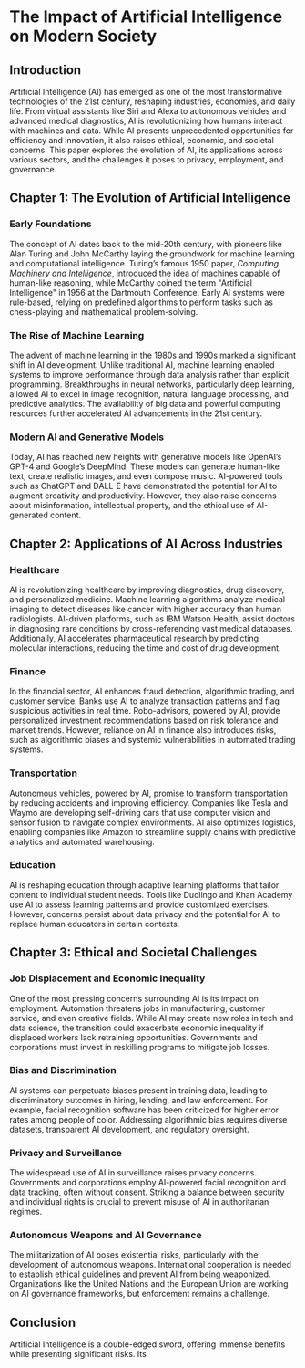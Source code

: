 # The Impact of Artificial Intelligence on Modern Society  

## Introduction  

Artificial Intelligence (AI) has emerged as one of the most transformative technologies of the 21st century, reshaping industries, economies, and daily life. From virtual assistants like Siri and Alexa to autonomous vehicles and advanced medical diagnostics, AI is revolutionizing how humans interact with machines and data. While AI presents unprecedented opportunities for efficiency and innovation, it also raises ethical, economic, and societal concerns. This paper explores the evolution of AI, its applications across various sectors, and the challenges it poses to privacy, employment, and governance.  

## Chapter 1: The Evolution of Artificial Intelligence  

### Early Foundations  
The concept of AI dates back to the mid-20th century, with pioneers like Alan Turing and John McCarthy laying the groundwork for machine learning and computational intelligence. Turing’s famous 1950 paper, *Computing Machinery and Intelligence*, introduced the idea of machines capable of human-like reasoning, while McCarthy coined the term "Artificial Intelligence" in 1956 at the Dartmouth Conference. Early AI systems were rule-based, relying on predefined algorithms to perform tasks such as chess-playing and mathematical problem-solving.  

### The Rise of Machine Learning  
The advent of machine learning in the 1980s and 1990s marked a significant shift in AI development. Unlike traditional AI, machine learning enabled systems to improve performance through data analysis rather than explicit programming. Breakthroughs in neural networks, particularly deep learning, allowed AI to excel in image recognition, natural language processing, and predictive analytics. The availability of big data and powerful computing resources further accelerated AI advancements in the 21st century.  

### Modern AI and Generative Models  
Today, AI has reached new heights with generative models like OpenAI’s GPT-4 and Google’s DeepMind. These models can generate human-like text, create realistic images, and even compose music. AI-powered tools such as ChatGPT and DALL-E have demonstrated the potential for AI to augment creativity and productivity. However, they also raise concerns about misinformation, intellectual property, and the ethical use of AI-generated content.  

## Chapter 2: Applications of AI Across Industries  

### Healthcare  
AI is revolutionizing healthcare by improving diagnostics, drug discovery, and personalized medicine. Machine learning algorithms analyze medical imaging to detect diseases like cancer with higher accuracy than human radiologists. AI-driven platforms, such as IBM Watson Health, assist doctors in diagnosing rare conditions by cross-referencing vast medical databases. Additionally, AI accelerates pharmaceutical research by predicting molecular interactions, reducing the time and cost of drug development.  

### Finance  
In the financial sector, AI enhances fraud detection, algorithmic trading, and customer service. Banks use AI to analyze transaction patterns and flag suspicious activities in real time. Robo-advisors, powered by AI, provide personalized investment recommendations based on risk tolerance and market trends. However, reliance on AI in finance also introduces risks, such as algorithmic biases and systemic vulnerabilities in automated trading systems.  

### Transportation  
Autonomous vehicles, powered by AI, promise to transform transportation by reducing accidents and improving efficiency. Companies like Tesla and Waymo are developing self-driving cars that use computer vision and sensor fusion to navigate complex environments. AI also optimizes logistics, enabling companies like Amazon to streamline supply chains with predictive analytics and automated warehousing.  

### Education  
AI is reshaping education through adaptive learning platforms that tailor content to individual student needs. Tools like Duolingo and Khan Academy use AI to assess learning patterns and provide customized exercises. However, concerns persist about data privacy and the potential for AI to replace human educators in certain contexts.  

## Chapter 3: Ethical and Societal Challenges  

### Job Displacement and Economic Inequality  
One of the most pressing concerns surrounding AI is its impact on employment. Automation threatens jobs in manufacturing, customer service, and even creative fields. While AI may create new roles in tech and data science, the transition could exacerbate economic inequality if displaced workers lack retraining opportunities. Governments and corporations must invest in reskilling programs to mitigate job losses.  

### Bias and Discrimination  
AI systems can perpetuate biases present in training data, leading to discriminatory outcomes in hiring, lending, and law enforcement. For example, facial recognition software has been criticized for higher error rates among people of color. Addressing algorithmic bias requires diverse datasets, transparent AI development, and regulatory oversight.  

### Privacy and Surveillance  
The widespread use of AI in surveillance raises privacy concerns. Governments and corporations employ AI-powered facial recognition and data tracking, often without consent. Striking a balance between security and individual rights is crucial to prevent misuse of AI in authoritarian regimes.  

### Autonomous Weapons and AI Governance  
The militarization of AI poses existential risks, particularly with the development of autonomous weapons. International cooperation is needed to establish ethical guidelines and prevent AI from being weaponized. Organizations like the United Nations and the European Union are working on AI governance frameworks, but enforcement remains a challenge.  

## Conclusion  

Artificial Intelligence is a double-edged sword, offering immense benefits while presenting significant risks. Its